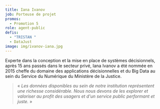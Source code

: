 ```yaml
---
title: Iana Ivanov
job: Porteuse de projet
promos:
  - Promotion 5
role: agent-public
defis:
  - "TRISTAN "
  - DataJust
image: img/ivanov-iana.jpg
---
```


Experte dans la conception et la mise en place de systèmes décisionnels, après 15 ans passés dans le secteur privé, Iana Ivanov a été nommée en 2015 cheffe du domaine des applications décisionnelles et du Big Data au sein du Service du Numérique du Ministère de la Justice.

> « _Les données disponibles au sein de notre institution représentent une richesse considérable. Nous nous devons de les explorer et valoriser au profit des usagers et d'un service public performant et juste._ »
